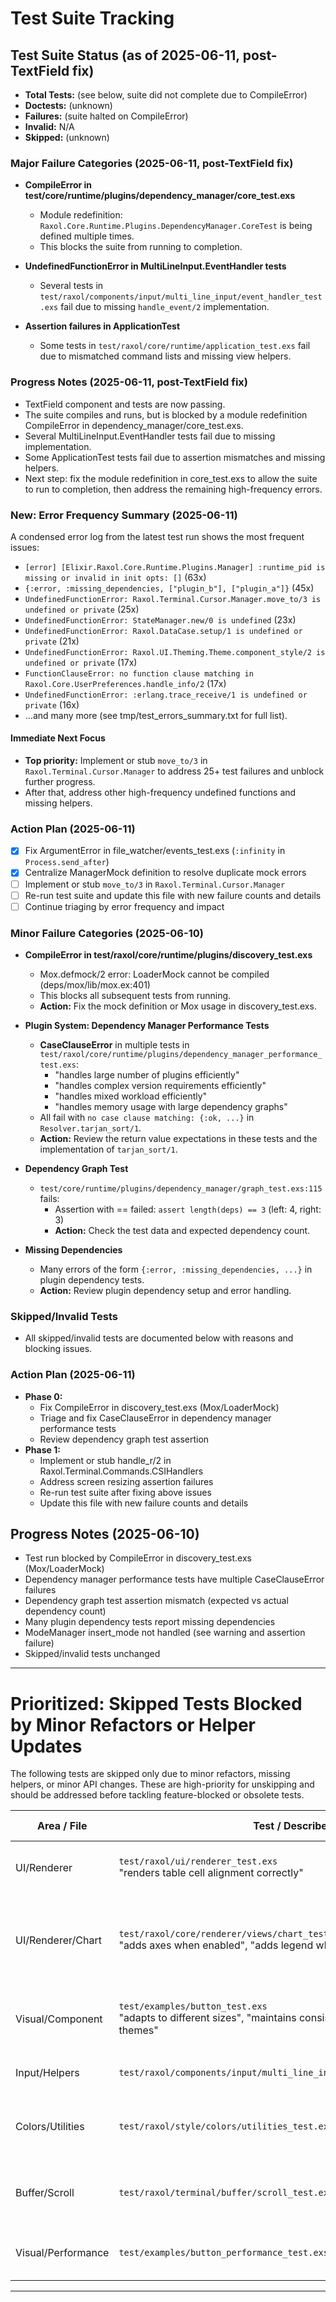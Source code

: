 # Test Suite Tracking

## Test Suite Status (as of 2025-06-11, post-TextField fix)

- **Total Tests:** (see below, suite did not complete due to CompileError)
- **Doctests:** (unknown)
- **Failures:** (suite halted on CompileError)
- **Invalid:** N/A
- **Skipped:** (unknown)

### Major Failure Categories (2025-06-11, post-TextField fix)

- **CompileError in test/core/runtime/plugins/dependency_manager/core_test.exs**

  - Module redefinition: `Raxol.Core.Runtime.Plugins.DependencyManager.CoreTest` is being defined multiple times.
  - This blocks the suite from running to completion.

- **UndefinedFunctionError in MultiLineInput.EventHandler tests**

  - Several tests in `test/raxol/components/input/multi_line_input/event_handler_test.exs` fail due to missing `handle_event/2` implementation.

- **Assertion failures in ApplicationTest**
  - Some tests in `test/raxol/core/runtime/application_test.exs` fail due to mismatched command lists and missing view helpers.

### Progress Notes (2025-06-11, post-TextField fix)

- TextField component and tests are now passing.
- The suite compiles and runs, but is blocked by a module redefinition CompileError in dependency_manager/core_test.exs.
- Several MultiLineInput.EventHandler tests fail due to missing implementation.
- Some ApplicationTest tests fail due to assertion mismatches and missing helpers.
- Next step: fix the module redefinition in core_test.exs to allow the suite to run to completion, then address the remaining high-frequency errors.

### New: Error Frequency Summary (2025-06-11)

A condensed error log from the latest test run shows the most frequent issues:

- `[error] [Elixir.Raxol.Core.Runtime.Plugins.Manager] :runtime_pid is missing or invalid in init opts: []` (63x)
- `{:error, :missing_dependencies, ["plugin_b"], ["plugin_a"]}` (45x)
- `UndefinedFunctionError: Raxol.Terminal.Cursor.Manager.move_to/3 is undefined or private` (25x)
- `UndefinedFunctionError: StateManager.new/0 is undefined` (23x)
- `UndefinedFunctionError: Raxol.DataCase.setup/1 is undefined or private` (21x)
- `UndefinedFunctionError: Raxol.UI.Theming.Theme.component_style/2 is undefined or private` (17x)
- `FunctionClauseError: no function clause matching in Raxol.Core.UserPreferences.handle_info/2` (17x)
- `UndefinedFunctionError: :erlang.trace_receive/1 is undefined or private` (16x)
- ...and many more (see tmp/test_errors_summary.txt for full list).

#### Immediate Next Focus

- **Top priority:** Implement or stub `move_to/3` in `Raxol.Terminal.Cursor.Manager` to address 25+ test failures and unblock further progress.
- After that, address other high-frequency undefined functions and missing helpers.

### Action Plan (2025-06-11)

- [x] Fix ArgumentError in file_watcher/events_test.exs (`:infinity` in `Process.send_after`)
- [x] Centralize ManagerMock definition to resolve duplicate mock errors
- [ ] Implement or stub `move_to/3` in `Raxol.Terminal.Cursor.Manager`
- [ ] Re-run test suite and update this file with new failure counts and details
- [ ] Continue triaging by error frequency and impact

### Minor Failure Categories (2025-06-10)

- **CompileError in test/raxol/core/runtime/plugins/discovery_test.exs**

  - Mox.defmock/2 error: LoaderMock cannot be compiled (deps/mox/lib/mox.ex:401)
  - This blocks all subsequent tests from running.
  - **Action:** Fix the mock definition or Mox usage in discovery_test.exs.

- **Plugin System: Dependency Manager Performance Tests**

  - **CaseClauseError** in multiple tests in `test/raxol/core/runtime/plugins/dependency_manager_performance_test.exs`:
    - "handles large number of plugins efficiently"
    - "handles complex version requirements efficiently"
    - "handles mixed workload efficiently"
    - "handles memory usage with large dependency graphs"
  - All fail with `no case clause matching: {:ok, ...}` in `Resolver.tarjan_sort/1`.
  - **Action:** Review the return value expectations in these tests and the implementation of `tarjan_sort/1`.

- **Dependency Graph Test**

  - `test/core/runtime/plugins/dependency_manager/graph_test.exs:115` fails:
    - Assertion with == failed: `assert length(deps) == 3` (left: 4, right: 3)
    - **Action:** Check the test data and expected dependency count.

- **Missing Dependencies**
  - Many errors of the form `{:error, :missing_dependencies, ...}` in plugin dependency tests.
  - **Action:** Review plugin dependency setup and error handling.

### Skipped/Invalid Tests

- All skipped/invalid tests are documented below with reasons and blocking issues.

### Action Plan (2025-06-11)

- **Phase 0:**
  - Fix CompileError in discovery_test.exs (Mox/LoaderMock)
  - Triage and fix CaseClauseError in dependency manager performance tests
  - Review dependency graph test assertion
- **Phase 1:**
  - Implement or stub handle_r/2 in Raxol.Terminal.Commands.CSIHandlers
  - Address screen resizing assertion failures
  - Re-run test suite after fixing above issues
  - Update this file with new failure counts and details

## Progress Notes (2025-06-10)

- Test run blocked by CompileError in discovery_test.exs (Mox/LoaderMock)
- Dependency manager performance tests have multiple CaseClauseError failures
- Dependency graph test assertion mismatch (expected vs actual dependency count)
- Many plugin dependency tests report missing dependencies
- ModeManager insert_mode not handled (see warning and assertion failure)
- Skipped/invalid tests unchanged

---

# Prioritized: Skipped Tests Blocked by Minor Refactors or Helper Updates

The following tests are skipped only due to minor refactors, missing helpers, or minor API changes. These are high-priority for unskipping and should be addressed before tackling feature-blocked or obsolete tests.

| Area / File        | Test / Describe                                                                                                | Reason Skipped                                                                  | Blocker Type                            | Next Action                                    |
| ------------------ | -------------------------------------------------------------------------------------------------------------- | ------------------------------------------------------------------------------- | --------------------------------------- | ---------------------------------------------- |
| UI/Renderer        | `test/raxol/ui/renderer_test.exs`<br>"renders table cell alignment correctly"                                  | Alignment hardcoded to left; test not implemented                               | Minor refactor (alignment/layout logic) | Update alignment logic, re-enable test         |
| UI/Renderer/Chart  | `test/raxol/core/renderer/views/chart_test.exs`<br>"adds axes when enabled", "adds legend when enabled"        | Chart.new returns only content view; axes/legend may need wrapper or API update | Minor API change                        | Refactor Chart API or test, re-enable          |
| Visual/Component   | `test/examples/button_test.exs`<br>"adapts to different sizes", "maintains consistent structure across themes" | Visual/snapshot tests; may need updated helpers or snapshots                    | Missing helpers / snapshot update       | Update helpers/snapshots, re-enable            |
| Input/Helpers      | `test/raxol/components/input/multi_line_input/render_helper_test.exs`                                          | Some helpers missing or refactored                                              | Missing helpers                         | Restore or rewrite helpers, re-enable          |
| Colors/Utilities   | `test/raxol/style/colors/utilities_test.exs`                                                                   | Entire module skipped; outdated tests or missing functions                      | Minor refactor / helper update          | Review module, restore helpers, re-enable      |
| Buffer/Scroll      | `test/raxol/terminal/buffer/scroll_test.exs`                                                                   | Compression logic only compresses runs of empty cells                           | Minor logic improvement                 | Improve compression logic, re-enable           |
| Visual/Performance | `test/examples/button_performance_test.exs`                                                                    | Outdated benchmarking or pending migration                                      | Minor refactor / helper update          | Update to new performance framework, re-enable |

---
